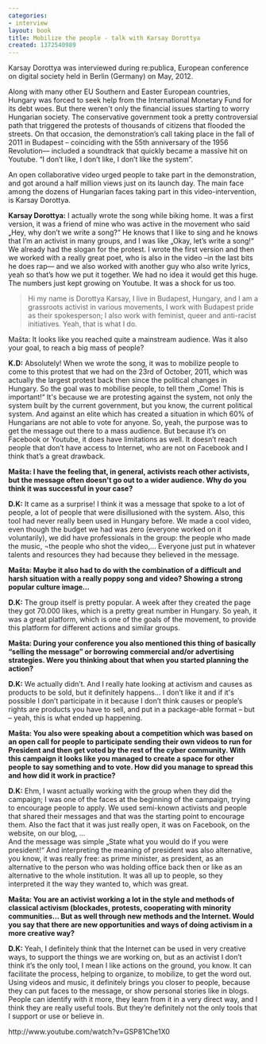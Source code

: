 ```yaml
---
categories:
- interview
layout: book
title: Mobilize the people - talk with Karsay Dorottya
created: 1372540989
---
```


Karsay Dorottya was interviewed during re:publica, European conference on digital society held in Berlin (Germany) on May, 2012.

Along with many other EU Southern and Easter European countries, Hungary was forced to seek help from the International Monetary Fund for its debt woes. But there weren't only the financial issues starting to worry Hungarian society. The conservative government took a pretty controversial path that triggered the protests of thousands of citizens that flooded the streets. On that occasion, the demonstration’s call taking place in the fall of 2011 in Budapest – coinciding with the 55th anniversary of the 1956 Revolution— included a soundtrack that quickly became a massive hit on Youtube. “I don’t like, I don’t like, I don’t like the system”. 
<!--more-->
An open collaborative video urged people to take part in the demonstration, and got around a half million views just on its launch day. The main face among the dozens of Hungarian faces taking part in this video-intervention, is Karsay Dorottya.

<strong>Karsay Dorottya:</strong> I actually wrote the song while biking home. It was a first version, it was a friend of mine who was active in the movement who said „Hey, why don’t we write a song?“ He knows that I like to sing and he knows that I’m an activist in many groups, and I was like „Okay, let’s write a song!“ We already had the slogan for the protest. I wrote the first version and then we worked with a really great poet, who is also in the video –in the last bits he does rap— and we also worked with another guy who also write lyrics, yeah so that’s how we put it together. We had no idea it would get this huge. The numbers just kept growing on Youtube. It was a shock for us too.

<blockquote>
	Hi my name is Dorottya Karsay, I live in Budapest, Hungary, and I am a grassroots activist in various movements, I work with Budapest pride as their spokesperson; I also work with feminist, queer and anti-racist initiatives. Yeah, that is what I do.
</blockquote>
Mašta: It looks like you reached quite a mainstream audience. Was it also your goal, to reach a big mass of people?

<p><strong>K.D:</strong> Absolutely! When we wrote the song, it was to mobilize people to come to this protest that we had on the 23rd of October, 2011, which was actually the largest protest back then since the political changes in Hungary. So the goal was to mobilise people, to tell them „Come! This is important!“ It's because we are protesting against the system, not only the system built by the current government, but you know, the current political system. And against an elite which has created a situation in which 60% of Hungarians are not able to vote for anyone. So, yeah, the purpose was to get the message out there to a mass audience. But because it’s on Facebook or Youtube, it does have limitations as well. It doesn’t reach people that don’t have access to Internet, who are not on Facebook and I think that’s a great drawback.</p>
<p><strong><strong><strong><strong>Mašta</strong></strong></strong>: I have the feeling that, in general, activists reach other activists, but the message often doesn't go out to a wider audience. Why do you think it was successful in your case?</strong></p>
<p><strong>D.K:</strong> It came as a surprise! I think it was a message that spoke to a lot of people, a lot of people that were disillusioned with the system. Also, this tool had never really been used in Hungary before. We made a cool video, even though the budget we had was zero (everyone worked on it voluntarily), we did have professionals in the group: the people who made the music, ¬the people who shot the video,… Everyone just put in whatever talents and resources they had because they believed in the message.</p>
<p><strong><strong><strong><strong>Mašta</strong></strong></strong>: Maybe it also had to do with the combination of a difficult and harsh situation with a really poppy song and video? Showing a strong popular culture image…</strong></p>
<p><strong>D.K:</strong> The group itself is pretty popular. A week after they created the page they got 70.000 likes, which is a pretty great number in Hungary. So yeah, it was a great platform, which is one of the goals of the movement, to provide this platform for different actions and similar groups.</p>
<p><strong><strong><strong><strong>Mašta</strong></strong></strong>: During your conference you also mentioned this thing of basically “selling the message” or borrowing commercial and/or advertising strategies. Were you thinking about that when you started planning the action?</strong></p>
<p><strong>D.K:</strong> We actually didn’t. And I really hate looking at activism and causes as products to be sold, but it definitely happens... I don’t like it and if it's possible I don’t participate in it because I don’t think causes or people’s rights are products you have to sell, and put in a package-able format – but – yeah, this is what ended up happening.</p>
<p><strong><strong><strong><strong>Mašta</strong></strong></strong>: You also were speaking about a competition which was based on an open call for people to participate sending their own videos to run for President and then get voted by the rest of the cyber community. With this campaign it looks like you managed to create a space for other people to say something and to vote. How did you manage to spread this and how did it work in practice?</strong></p>
<p><strong>D.K:</strong> Ehm, I wasnt actually working with the group when they did the campaign; I was one of the faces at the beginning of the campaign, trying to encourage people to apply. We used semi-known activists and people that shared their messages and that was the starting point to encourage them. Also the fact that it was just really open, it was on Facebook, on the website, on our blog, …<br>
	And the message was simple „State what you would do if you were president!“ And interpreting the meaning of president was also alternative, you know, it was really free: as prime minister, as president, as an alternative to the person who was holding office back then or like as an alternative to the whole institution. It was all up to people, so they interpreted it the way they wanted to, which was great.</p>
<p><strong><strong><strong><strong>Mašta</strong></strong></strong>: You are an activist working a lot in the style and methods of classical activism (blockades, protests, cooperating with minority communities… But as well through new methods and the Internet. Would you say that there are new opportunities and ways of doing activism in a more creative way?</strong></p>
<p><strong>D.K:</strong> Yeah, I definitely think that the Internet can be used in very creative ways, to support the things we are working on, but as an activist I don’t think it’s the only tool, I mean I like actions on the ground, you know. It can facilitate the process, helping to organize, to mobilize, to get the word out. Using videos and music, it definitely brings you closer to people, because they can put faces to the message, or show personal stories like in blogs. People can identify with it more, they learn from it in a very direct way, and I think they are really useful tools. But they’re definitely not the only tools that I support or use or believe in.</p>
<p>http://www.youtube.com/watch?v=GSP81Che1X0</p>
